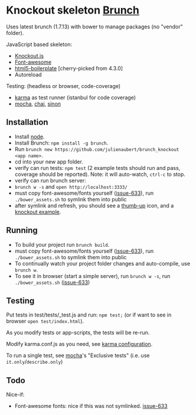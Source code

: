 # Knockout skeleton [Brunch](http://brunch.io/)

Uses latest brunch (1.7.13) with bower to manage packages (no "vendor" folder).

JavaScript based skeleton:
- [Knockout.js](http://knockoutjs.com/)
- [Font-awesome](http://fortawesome.github.io/Font-Awesome/)
- [html5-boilerplate](http://html5boilerplate.com/) [cherry-picked from 4.3.0]
- Autoreload

Testing: (headless or browser, code-coverage)
- [karma](http://karma-runner.github.io/) as test runner (istanbul for code coverage)
- [mocha](http://visionmedia.github.io/mocha/), [chai](http://chaijs.com/), [sinon](http://sinonjs.org/)

## Installation

- Install [node](http://nodejs.org/).
- Install Brunch: `npm install -g brunch`.
- Run `brunch new https://github.com/julienaubert/brunch_knockout <app name>`.
- cd into your new app folder.
- verify can run tests: `npm test` (2 example tests should run and pass, coverage should be reported). Note: it will auto-watch, `ctrl-c` to stop.
- verify can run brunch server:
 - `brunch w -s` and `open http://localhost:3333/`
 - must copy font-awesome/fonts yourself ([issue-633](https://github.com/brunch/brunch/issues/633)), run `./bower_assets.sh` to symlink them into public
 - after symlink and refresh, you should see a [thumb-up](http://fortawesome.github.io/Font-Awesome/icon/thumbs-up/) icon, and a [knockout example](http://knockoutjs.com/examples/helloWorld.html).

## Running
- To build your project run `brunch build`.
 - must copy font-awesome/fonts yourself ([issue-633](https://github.com/brunch/brunch/issues/633)), run `./bower_assets.sh` to symlink them into public
- To continually watch your project folder changes and auto-compile, use `brunch w`.
- To see it in browser (start a simple server), run `brunch w -s`, run `./bower_assets.sh` ([issue-633](https://github.com/brunch/brunch/issues/633))

## Testing

Put tests in test/tests/<name>_test.js and run: `npm test;` (or if want to see in browser `open test/index.html`).

As you modify tests or app-scripts, the tests will be re-run.

Modify karma.conf.js as you need, see [karma configuration](http://karma-runner.github.io/0.8/intro/configuration.html).

To run a single test, see [mocha](http://visionmedia.github.io/mocha/)'s "Exclusive tests" (i.e. use `it.only`/`describe.only`)
## Todo

Nice-if:
- Font-awesome fonts: nice if this was not symlinked. [issue-633](https://github.com/brunch/brunch/issues/633)

